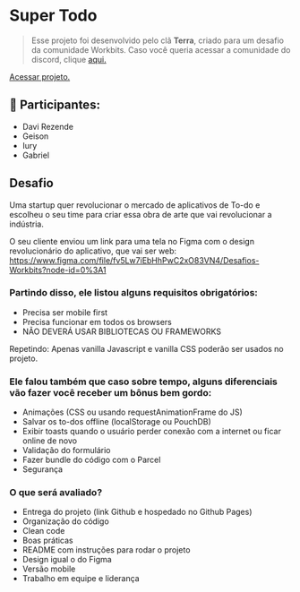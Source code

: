# Super Todo

> Esse projeto foi desenvolvido pelo clã **Terra**, criado para um desafio da comunidade Workbits. Caso você queria acessar a comunidade do discord, clique [aqui.](https://discord.gg/PXPDMumKmj)

[Acessar projeto.](https://workbits-desafio.github.io/todo-list/)

## 👥  Participantes:

- Davi Rezende
- Geison
- Iury
- Gabriel
 
## Desafio

Uma startup quer revolucionar o mercado de aplicativos de To-do e escolheu o seu time para criar essa obra de arte que vai revolucionar a indústria.

O seu cliente enviou um link para uma tela no Figma com o design revolucionário do aplicativo, que vai ser web:
https://www.figma.com/file/fv5Lw7iEbHhPwC2xO83VN4/Desafios-Workbits?node-id=0%3A1

### Partindo disso, ele listou alguns requisitos obrigatórios:
- Precisa ser mobile first
- Precisa funcionar em todos os browsers
- NÃO DEVERÁ USAR BIBLIOTECAS OU FRAMEWORKS

Repetindo: Apenas vanilla Javascript e vanilla CSS poderão ser usados no projeto.

### Ele falou também que caso sobre tempo, alguns diferenciais vão fazer você receber um bônus bem gordo:
- Animações (CSS ou usando requestAnimationFrame do JS)
- Salvar os to-dos offline (localStorage ou PouchDB)
- Exibir toasts quando o usuário perder conexão com a internet ou ficar online de novo
- Validação do formulário
- Fazer bundle do código com o Parcel
- Segurança 

### O que será avaliado?
- Entrega do projeto (link Github e hospedado no Github Pages)
- Organização do código
- Clean code
- Boas práticas
- README com instruções para rodar o projeto
- Design igual o do Figma
- Versão mobile
- Trabalho em equipe e liderança
